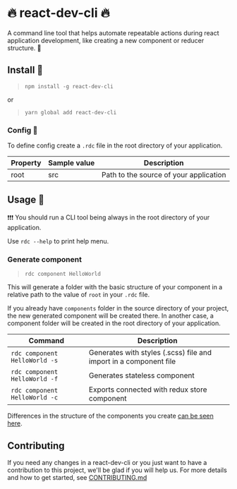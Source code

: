 # :fire: react-dev-cli :fire:

A command line tool that helps automate repeatable actions during react application development, like creating a new component or reducer structure. :construction_worker:

## Install :hammer:
>```npm install -g react-dev-cli```

or
>```yarn global add react-dev-cli```

### Config :wrench:
To define config create a `.rdc` file in the root directory of your application.

| Property | Sample value | Description                            |
|----------|--------------|----------------------------------------|
| root     | src          | Path to the source of your application |

## Usage :speedboat:
:exclamation::exclamation::exclamation:
You should run a CLI tool being always in the root directory of your application.

Use ```rdc --help``` to print help menu.

### Generate component
>```rdc component HelloWorld```

This will generate a folder with the basic structure of your component in a relative path to the value of `root` in your `.rdc` file.

If you already have `components` folder in the source directory of your project, the new generated component will be created there. In another case, a component folder will be created in the root directory of your application.

| Command      | Description                           |
|-------------|---------------------------------------|
| `rdc component HelloWorld -s`       | Generates with styles (.scss) file and import in a component file |
| `rdc component HelloWorld -f`  | Generates stateless component         |
| `rdc component HelloWorld -c` | Exports connected with redux store component  |

Differences in the structure of the components you create [can be seen here](templates/component.js).

## Contributing
If you need any changes in a react-dev-cli or you just want to have a contribution to this project, we'll be glad if you will help us. For more details and how to get started, see [CONTRIBUTING.md](CONTRIBUTING.md)
